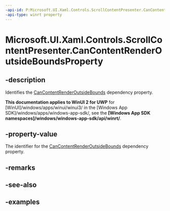 ```yaml
---
-api-id: P:Microsoft.UI.Xaml.Controls.ScrollContentPresenter.CanContentRenderOutsideBoundsProperty
-api-type: winrt property
---
```


<!-- Property syntax.
public DependencyProperty CanContentRenderOutsideBoundsProperty { get; }
-->

# Microsoft.UI.Xaml.Controls.ScrollContentPresenter.CanContentRenderOutsideBoundsProperty

## -description

Identifies the [CanContentRenderOutsideBounds](scrollcontentpresenter_cancontentrenderoutsidebounds.md) dependency property.

**This documentation applies to WinUI 2 for UWP** for [WinUI]/windows/apps/winui/winui3/ in the [Windows App SDK]/windows/apps/windows-app-sdk/, see the **[Windows App SDK namespaces]/windows/windows-app-sdk/api/winrt/**.

## -property-value

The identifier for the [CanContentRenderOutsideBounds](scrollcontentpresenter_cancontentrenderoutsidebounds.md) dependency property.

## -remarks

## -see-also

## -examples

